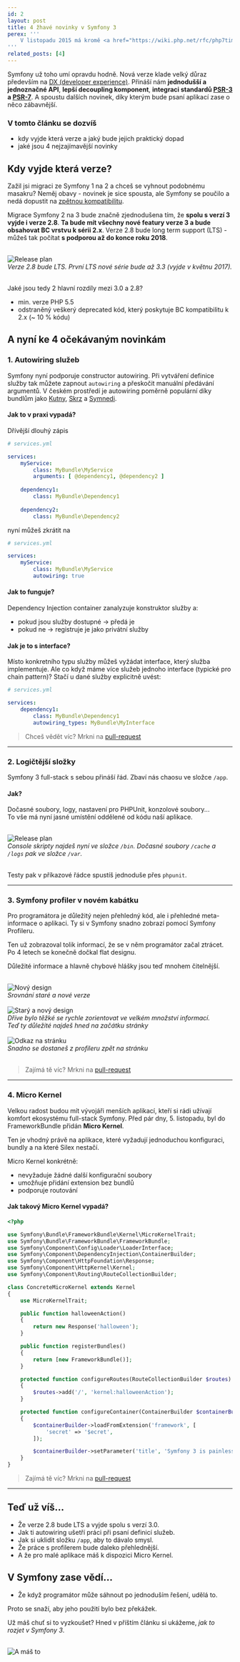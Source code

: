 ```yaml
---
id: 2
layout: post
title: 4 žhavé novinky v Symfony 3
perex: '''
    V listopadu 2015 má kromě <a href="https://wiki.php.net/rfc/php7timeline">PHP 7</a> a <a href="https://www.drupal.org/node/2605142">Drupalu 8</a>, vyjít i Symfony 3. <strong>Jaké přináší změny a novinky?</strong>
'''
related_posts: [4]
---
```


Symfony už toho umí opravdu hodně. Nová verze klade velký důraz především na [DX (developer experience)](http://symfony.com/blog/making-the-symfony-experience-exceptional). Přináší nám **jednodušší a jednoznačné API**, **lepší decoupling komponent**, **integraci standardů [PSR-3](http://www.php-fig.org/psr/psr-3/) a [PSR-7](http://symfony.com/doc/current/cookbook/psr7.html)**. A spoustu dalších novinek, díky kterým bude psaní aplikací zase o něco zábavnější.


### V tomto článku se dozvíš

- kdy vyjde která verze a jaký bude jejich praktický dopad
- jaké jsou 4 nejzajímavější novinky

## Kdy vyjde která verze?

Zažil jsi migraci ze Symfony 1 na 2 a chceš se vyhnout podobnému masakru? Neměj obavy - novinek je sice spousta, ale Symfony se poučilo a nedá dopustit na [zpětnou kompatibilitu](http://symfony.com/doc/current/contributing/code/bc.html).

Migrace Symfony 2 na 3 bude značně zjednodušena tím, že **spolu s verzí 3 vyjde i verze 2.8**. **Ta bude mít všechny nové featury verze 3 a bude obsahovat BC vrstvu k sérii 2.x**. Verze 2.8 bude long term support (LTS) - můžeš tak počítat **s podporou až do konce roku 2018**. 

<br>

<div class="text-center">
    <img src="/../../../../assets/images/posts/2015-11-08/release-plan.png" alt="Release plan">
    <br>
    <em>Verze 2.8 bude LTS. První LTS nové série bude až 3.3 (vyjde v květnu 2017).</em>
</div>

<br>

Jaké jsou tedy 2 hlavní rozdíly mezi 3.0 a 2.8?

- min. verze PHP 5.5
- odstraněný veškerý deprecated kód, který poskytuje BC kompatibilitu k 2.x (~ 10 % kódu)

## A nyní ke 4 očekávaným novinkám

### 1. Autowiring služeb

Symfony nyní podporuje constructor autowiring. Při vytváření definice služby tak můžete zapnout `autowiring` a přeskočit manuální předávání argumentů.
V českém prostředí je autowiring poměrně populární díky bundlům jako [Kutny](https://github.com/kutny/autowiring-bundle), [Skrz](https://github.com/skrz/autowiring-bundle) a [Symnedi](https://github.com/Symnedi/AutowiringBundle). 

#### Jak to v praxi vypadá?

Dřívější dlouhý zápis

```yaml
# services.yml 

services:
	myService:
		class: MyBundle\MyService
    	arguments: [ @dependency1, @dependency2 ]
	
	dependency1:
		class: MyBundle\Dependency1
	
	dependency2:
		class: MyBundle\Dependency2
```

nyní můžeš zkrátit na

```yaml
# services.yml

services:
	myService:
		class: MyBundle\MyService
	    autowiring: true
```

#### Jak to funguje?

Dependency Injection container zanalyzuje konstruktor služby a:

- pokud jsou služby dostupné → předá je
- pokud ne → registruje je jako privátní služby

#### Jak je to s interface?

Místo konkretního typu služby můžeš vyžádat interface, který služba implementuje. Ale co když máme více služeb jednoho interface (typické pro chain pattern)? Stačí u dané služby explicitně uvést:

```yaml
# services.yml

services:   
    dependency1:
	    class: MyBundle\Dependency1
	    autowiring_types: MyBundle\MyInterface
```

<blockquote>
    Chceš vědět víc? Mrkni na
    <a href="https://github.com/symfony/symfony/pull/15613">
        <em class="fa fa-github"></em>
        pull-request
    </a>
</blockquote>

<hr>

### 2. Logičtější složky

Symfony 3 full-stack s sebou přináší řád. Zbaví nás chaosu ve složce `/app`.

#### Jak?

Dočasné soubory, logy, nastavení pro PHPUnit, konzolové soubory...
<br>To vše má nyní jasné umístění oddělené od kódu naší aplikace. 

<br>

<div class="text-center">
    <img src="/../../../../assets/images/posts/2015-11-08/directory-structure.png" alt="Release plan">
    <br>
    <em>
        Console skripty najdeš nyní ve složce <code>/bin</code>.
        Dočasné soubory <code>/cache</code> a <code>/logs</code> pak ve složce <code>/var</code>.
    </em>
</div>

<br>

Testy pak v příkazové řádce spustíš jednoduše přes <code>phpunit</code>.

<hr>

### 3. Symfony profiler v novém kabátku

Pro programátora je důležitý nejen přehledný kód, ale i přehledné meta-informace o aplikaci. Ty si v Symfony snadno zobrazí 
pomocí Symfony Profileru.
 
Ten už zobrazoval tolik informací, že se v něm programátor začal ztrácet. Po 4 letech se konečně dočkal flat designu.
 
Důležité informace a hlavně chybové hlášky jsou teď mnohem čitelnější.

<br>

<div class="text-center">
    <img src="/../../../../assets/images/posts/2015-11-08/profiler-before-after.png" alt="Nový design" style="max-width:60%">
    <br>
    <em>Srovnání staré a nové verze</em>
</div>

<br>

<div class="text-center">
    <img src="/../../../../assets/images/posts/2015-11-08/profiler-old-new.png" alt="Starý a nový design">
    <br>
    <em>
        Dříve bylo těžké se rychle zorientovat ve velkém množství informací.
        <br>Teď ty důležité najdeš hned na začátku stránky
    </em>
</div>

<br>

<div class="text-center">
    <img src="/../../../../assets/images/posts/2015-11-08/profiler-go-back.gif" alt="Odkaz na stránku" style="max-width:60%">
    <br>
    <em>Snadno se dostaneš z profileru zpět na stránku</em>
</div>

<br>

<blockquote>
    Zajímá tě víc? Mrkni na
    <a href="https://github.com/symfony/symfony/pull/15523">
        <em class="fa fa-github"></em>
        pull-request
    </a>
</blockquote>

<hr>

### 4. Micro Kernel

Velkou radost budou mít vývojáři menších aplikací, kteří si rádi užívají komfort ekosystému full-stack Symfony. Před pár dny, 5. listopadu, byl do FrameworkBundle přidán **Micro Kernel**.

Ten je vhodný právě na aplikace, které vyžadují jednoduchou konfiguraci, bundly a na které Silex nestačí.

Micro Kernel konkrétně:

- nevyžaduje žádné další konfigurační soubory
- umožňuje přidání extension bez bundlů 
- podporuje routování 

#### Jak takový Micro Kernel vypadá?

```php
<?php

use Symfony\Bundle\FrameworkBundle\Kernel\MicroKernelTrait;
use Symfony\Bundle\FrameworkBundle\FrameworkBundle;
use Symfony\Component\Config\Loader\LoaderInterface;
use Symfony\Component\DependencyInjection\ContainerBuilder;
use Symfony\Component\HttpFoundation\Response;
use Symfony\Component\HttpKernel\Kernel;
use Symfony\Component\Routing\RouteCollectionBuilder;

class ConcreteMicroKernel extends Kernel
{
    use MicroKernelTrait;

    public function halloweenAction()
    {
        return new Response('halloween');
    }

    public function registerBundles()
    {
        return [new FrameworkBundle()];
    }

    protected function configureRoutes(RouteCollectionBuilder $routes)
    {
        $routes->add('/', 'kernel:halloweenAction');
    }

    protected function configureContainer(ContainerBuilder $containerBuilder, LoaderInterface $loader)
    {
        $containerBuilder->loadFromExtension('framework', [
            'secret' => '$ecret',
        ]);

        $containerBuilder->setParameter('title', 'Symfony 3 is painless');
    }
}
```

<blockquote>
    Zajímá tě víc? Mrkni na
    <a href="https://github.com/symfony/symfony/pull/15990">
        <em class="fa fa-github"></em>
        pull-request
    </a>
</blockquote>

<hr>

## Teď už víš...

- Že verze 2.8 bude LTS a vyjde spolu s verzí 3.0.
- Jak ti autowiring ušetří práci při psaní definicí služeb.
- Jak si uklidit složku `/app`, aby to dávalo smysl.
- Že práce s profilerem bude daleko přehlednější.
- A že pro malé aplikace máš k dispozici Micro Kernel.

## V Symfony zase vědí...

- Že když programátor může sáhnout po jednoduším řešení, udělá to.

Proto se snaží, aby jeho použití bylo bez překážek.

Už máš chuť si to vyzkoušet? Hned v příštím článku si ukážeme, *jak to rozjet v Symfony 3*.

<br>

<div class="text-center">
    <img src="/../../../../assets/images/posts/2015-11-08/you-got-this-meme.png" alt="A máš to">
</div>

<br>
